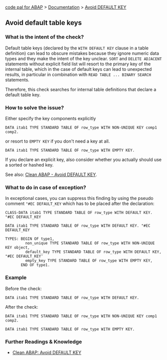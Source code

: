 [code pal for ABAP](../../README.md) > [Documentation](../check_documentation.md) > [Avoid DEFAULT KEY](avoid-default-key.md)

## Avoid default table keys

### What is the intent of the check?

Default table keys (declared by the `WITH DEFAULT KEY` clause in a table definition) can lead to obscure mistakes because they ignore numeric data types and they make the intent of the key unclear. `SORT` and `DELETE ADJACENT` statements without explicit field list will resort to the primary key of the internal table, which in the case of default keys can lead to unexpected results, in particular in combination with `READ TABLE ... BINARY SEARCH` statements.

Therefore, this check searches for internal table definitions that declare a default table key. 

### How to solve the issue?

Either specify the key components explicitly  
```abap
DATA itab1 TYPE STANDARD TABLE OF row_type WITH NON-UNIQUE KEY comp1 comp2.
``` 
or resort to `EMPTY KEY` if you don't need a key at all.  
```abap
DATA itab1 TYPE STANDARD TABLE OF row_type WITH EMPTY KEY.
```
If you declare an explicit key, also consider whether you actually should use a sorted or hashed key.

See also: [Clean ABAP - Avoid DEFAULT KEY](https://github.com/SAP/styleguides/blob/main/clean-abap/CleanABAP.md#avoid-default-key).

### What to do in case of exception?

In exceptional cases, you can suppress this finding by using the pseudo comment `"#EC DEFAULT_KEY` which has to be placed after the declaration:

```abap
CLASS-DATA itab1 TYPE STANDARD TABLE OF row_type WITH DEFAULT KEY. "#EC DEFAULT_KEY
```
```abap
DATA itab1 TYPE STANDARD TABLE OF row_type WITH DEFAULT KEY. "#EC DEFAULT_KEY
```
```abap
TYPES: BEGIN OF type1,
         non_unique TYPE STANDARD TABLE OF row_type WITH NON-UNIQUE KEY object,
         default_key TYPE STANDARD TABLE OF row_type WITH DEFAULT KEY, "#EC DEFAULT_KEY'
         empty_key TYPE STANDARD TABLE OF row_type WITH EMPTY KEY,
       END OF type1. 
```

### Example

Before the check:

```abap
DATA itab1 TYPE STANDARD TABLE OF row_type WITH DEFAULT KEY.
```

After the check:

```abap
DATA itab1 TYPE STANDARD TABLE OF row_type WITH NON-UNIQUE KEY comp1 comp2.
```
```abap
DATA itab1 TYPE STANDARD TABLE OF row_type WITH EMPTY KEY.
```

### Further Readings & Knowledge

* [Clean ABAP: Avoid DEFAULT KEY](https://github.com/SAP/styleguides/blob/main/clean-abap/CleanABAP.md#avoid-default-key)
